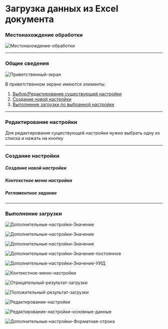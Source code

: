 
# Загрузка данных из Excel документа



### <a id="Path" /> Местонахождение обработки

![Местонахождение-обработки](https://github.com/flln23/TopLogWMS-documentation/blob/main/toplogwms/Загрузка-Данных-Из-Excel-Документа/img/Местонахождение-обработки.png?raw=true)


---
### <a id="Common" /> Общие сведения

![Приветственный-экран](https://github.com/flln23/TopLogWMS-documentation/blob/main/toplogwms/Загрузка-Данных-Из-Excel-Документа/img/Приветственный-экран.png?raw=true)

В приветственном экране имеются элементы:
1. [Выбор/Редактирование существующей настройки](#Editing)
2. [Создание новой настройки](#CreateNewOne)
3. [Выполнение загрузки по выбранной настройке](#Processing)

---
### <a id="Editing" /> Редактирование настройки

Для редактирования существующей настройки нужно выбрать одну из списка и нажать на кнопку <img width="10" height="10" src="https://github.com/flln23/TopLogWMS-documentation/blob/main/toplogwms/Загрузка-Данных-Из-Excel-Документа/img/Кнопка-Открыть.png">


---
### <a id="CreateNewOne" /> Создание настройки


##### Создание новой настройки

##### Контекстное меню настройки

##### Регламентное задание


---
### <a id="Processing" /> Выполнение загрузки






![Дополнительные-настройки-Значение](https://github.com/flln23/TopLogWMS-documentation/blob/main/toplogwms/Загрузка-Данных-Из-Excel-Документа/img/Местонахождение-регламентов.png?raw=true)

![Дополнительные-настройки-Значение](https://github.com/flln23/TopLogWMS-documentation/blob/main/toplogwms/Загрузка-Данных-Из-Excel-Документа/img/Настройка-регламентов.png?raw=true)

![Дополнительные-настройки-Значение](https://github.com/flln23/TopLogWMS-documentation/blob/main/toplogwms/Загрузка-Данных-Из-Excel-Документа/img/Дополнительные-настройки-Значение.png?raw=true)

![Дополнительные-настройки-Значение-постоянное](https://github.com/flln23/TopLogWMS-documentation/blob/main/toplogwms/Загрузка-Данных-Из-Excel-Документа/img/Дополнительные-настройки-Значение-постоянное.png?raw=true)

![Дополнительные-настройки-Значение-УИД](https://github.com/flln23/TopLogWMS-documentation/blob/main/toplogwms/Загрузка-Данных-Из-Excel-Документа/img/Дополнительные-настройки-Значение-УИД.png?raw=true)

![Контекстное-меню-настройки](https://github.com/flln23/TopLogWMS-documentation/blob/main/toplogwms/Загрузка-Данных-Из-Excel-Документа/img/Контекстное-меню-настройки.png?raw=true)

![Отрицательный-результат-загрузки](https://github.com/flln23/TopLogWMS-documentation/blob/main/toplogwms/Загрузка-Данных-Из-Excel-Документа/img/Отрицательный-результат-загрузки.png?raw=true)

![Положительный-результат-загрузки](https://github.com/flln23/TopLogWMS-documentation/blob/main/toplogwms/Загрузка-Данных-Из-Excel-Документа/img/Положительный-результат-загрузки.png?raw=true)

![Редактирование-настройки](https://github.com/flln23/TopLogWMS-documentation/blob/main/toplogwms/Загрузка-Данных-Из-Excel-Документа/img/Редактирование-настройки.png?raw=true)

![Редактирование-настройки-основные-данные](https://github.com/flln23/TopLogWMS-documentation/blob/main/toplogwms/Загрузка-Данных-Из-Excel-Документа/img/Редактирование-настройки-основные-данные.png?raw=true)

![Дополнительные-настройки-Форматная-строка](https://github.com/flln23/TopLogWMS-documentation/blob/main/toplogwms/Загрузка-Данных-Из-Excel-Документа/img/Дополнительные-настройки-Форматная-строка.png?raw=true)